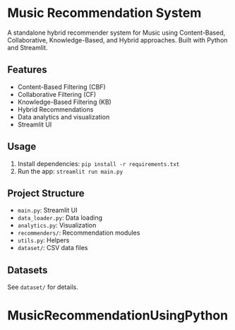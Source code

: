 # Music Recommendation System

A standalone hybrid recommender system for Music using Content-Based, Collaborative, Knowledge-Based, and Hybrid approaches. Built with Python and Streamlit.

## Features

- Content-Based Filtering (CBF)
- Collaborative Filtering (CF)
- Knowledge-Based Filtering (KB)
- Hybrid Recommendations
- Data analytics and visualization
- Streamlit UI

## Usage

1. Install dependencies: `pip install -r requirements.txt`
2. Run the app: `streamlit run main.py`

## Project Structure

- `main.py`: Streamlit UI
- `data_loader.py`: Data loading
- `analytics.py`: Visualization
- `recommenders/`: Recommendation modules
- `utils.py`: Helpers
- `dataset/`: CSV data files

## Datasets

See `dataset/` for details.
# MusicRecommendationUsingPython
